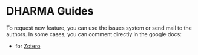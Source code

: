 # DHARMA Guides

To request new feature, you can use the issues system or send mail to the authors.
In some cases, you can comment directly in the google docs:
  - for [Zotero](https://docs.google.com/document/d/1V_AJzCtQ8KCnFm2dcE9D31gDd9jWpsWyvWwOCZuIcGY/edit?usp=sharing)
